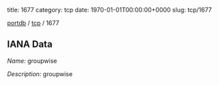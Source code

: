 title: 1677
category: tcp
date: 1970-01-01T00:00:00+0000
slug: tcp/1677

[portdb](/) / [tcp](/category/tcp.html) / 1677


## IANA Data

_Name:_ groupwise

_Description:_ groupwise

